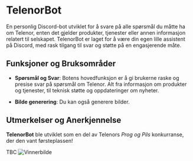 # TelenorBot

En personlig Discord-bot utviklet for å svare på alle spørsmål du måtte ha om Telenor, enten det gjelder produkter, tjenester eller annen informasjon relatert til selskapet. TelenorBot er laget for å være din egen lille assistent på Discord, med rask tilgang til svar og støtte på en engasjerende måte.

## Funksjoner og Bruksområder

- **Spørsmål og Svar**: Botens hovedfunksjon er å gi brukerne raske og presise svar på spørsmål om Telenor. Alt fra informasjon om produkter og tjenester, til teknisk støtte og oppdateringer om nyheter.

- **Bilde generering**: Du kan også generere bilder.


## Utmerkelser og Anerkjennelse

**TelenorBot** ble utviklet som en del av Telenors *Prog og Pils* konkurranse, der den vant førsteplassen! 


TBC
![Vinnerbilde](./vinnerbilde.png)

